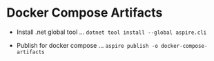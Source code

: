 # Docker Compose Artifacts

- Install .net global tool ...
  `dotnet tool install --global aspire.cli`


- Publish for docker compose ...
  `aspire publish -o docker-compose-artifacts`
